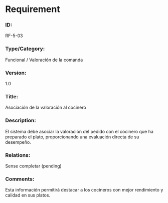 # Requirement
### ID: 
RF-5-03
### Type/Category: 
Funcional / Valoración de la comanda
### Version: 
1.0
### Title: 
Asociación de la valoración al cocinero
### Description:
El sistema debe asociar la valoración del pedido con el cocinero que ha preparado el plato, proporcionando una evaluación directa de su desempeño.
### Relations: 
Sense completar (pending)
### Comments:
Esta información permitirá destacar a los cocineros con mejor rendimiento y calidad en sus platos.


